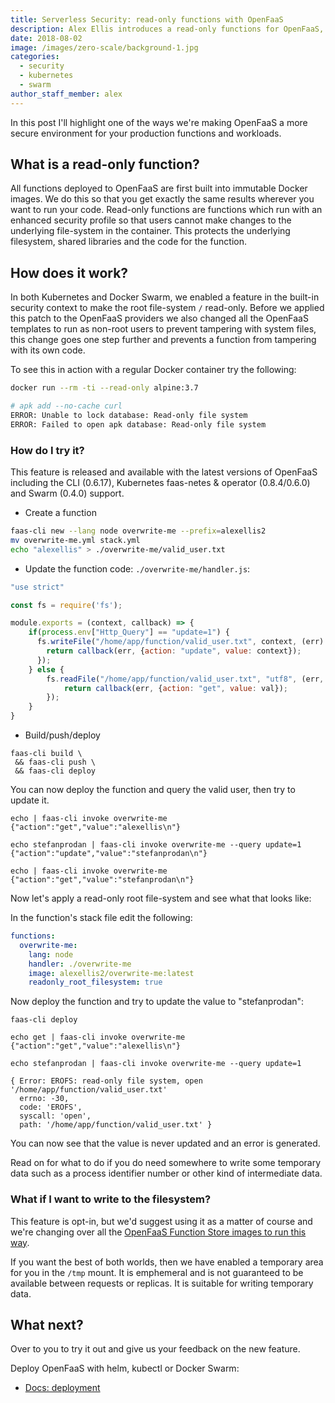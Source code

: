 ```yaml
---
title: Serverless Security: read-only functions with OpenFaaS
description: Alex Ellis introduces a read-only functions for OpenFaaS, a security concept available from Docker to prevent tampering
date: 2018-08-02
image: /images/zero-scale/background-1.jpg
categories:
  - security
  - kubernetes
  - swarm
author_staff_member: alex
---
```


In this post I'll highlight one of the ways we're making OpenFaaS a more secure environment for your production functions and workloads.

## What is a read-only function?

All functions deployed to OpenFaaS are first built into immutable Docker images. We do this so that you get exactly the same results wherever you want to run your code. Read-only functions are functions which run with an enhanced security profile so that users cannot make changes to the underlying file-system in the container. This protects the underlying filesystem, shared libraries and the code for the function.

## How does it work?

In both Kubernetes and Docker Swarm, we enabled a feature in the built-in security context to make the root file-system `/` read-only. Before we applied this patch to the OpenFaaS providers we also changed all the OpenFaaS templates to run as non-root users to prevent tampering with system files, this change goes one step further and prevents a function from tampering with its own code.

To see this in action with a regular Docker container try the following:

```bash
docker run --rm -ti --read-only alpine:3.7

# apk add --no-cache curl
ERROR: Unable to lock database: Read-only file system
ERROR: Failed to open apk database: Read-only file system
```

### How do I try it?

This feature is released and available with the latest versions of OpenFaaS including the CLI (0.6.17), Kubernetes faas-netes & operator (0.8.4/0.6.0) and Swarm (0.4.0) support.

* Create a function

```bash
faas-cli new --lang node overwrite-me --prefix=alexellis2
mv overwrite-me.yml stack.yml
echo "alexellis" > ./overwrite-me/valid_user.txt
```

* Update the function code: `./overwrite-me/handler.js`:

```js
"use strict"

const fs = require('fs');

module.exports = (context, callback) => {
    if(process.env["Http_Query"] == "update=1") {
      fs.writeFile("/home/app/function/valid_user.txt", context, (err) => {
        return callback(err, {action: "update", value: context});
      });
    } else {
        fs.readFile("/home/app/function/valid_user.txt", "utf8", (err, val) => {
            return callback(err, {action: "get", value: val});
        });
    }
}

```

* Build/push/deploy

```
faas-cli build \
 && faas-cli push \
 && faas-cli deploy
```

You can now deploy the function and query the valid user, then try to update it.

```
echo | faas-cli invoke overwrite-me
{"action":"get","value":"alexellis\n"}

echo stefanprodan | faas-cli invoke overwrite-me --query update=1
{"action":"update","value":"stefanprodan\n"}

echo | faas-cli invoke overwrite-me
{"action":"get","value":"stefanprodan\n"}
```

Now let's apply a read-only root file-system and see what that looks like:

In the function's stack file edit the following:

```yaml
functions:
  overwrite-me:
    lang: node
    handler: ./overwrite-me
    image: alexellis2/overwrite-me:latest
    readonly_root_filesystem: true
```

Now deploy the function and try to update the value to "stefanprodan":

```
faas-cli deploy

echo get | faas-cli invoke overwrite-me 
{"action":"get","value":"alexellis\n"}

echo stefanprodan | faas-cli invoke overwrite-me --query update=1

{ Error: EROFS: read-only file system, open '/home/app/function/valid_user.txt'
  errno: -30,
  code: 'EROFS',
  syscall: 'open',
  path: '/home/app/function/valid_user.txt' }
```

You can now see that the value is never updated and an error is generated.

Read on for what to do if you do need somewhere to write some temporary data such as a process identifier number or other kind of intermediate data.

### What if I want to write to the filesystem?

This feature is opt-in, but we'd suggest using it as a matter of course and we're changing over all the [OpenFaaS Function Store images to run this way](https://github.com/openfaas/store/issues/35).

If you want the best of both worlds, then we have enabled a temporary area for you in the `/tmp` mount. It is emphemeral and is not guaranteed to be available between requests or replicas. It is suitable for writing temporary data.

## What next?

Over to you to try it out and give us your feedback on the new feature.

Deploy OpenFaaS with helm, kubectl or Docker Swarm:

* [Docs: deployment](https://docs.openfaas.com/deployment/)

